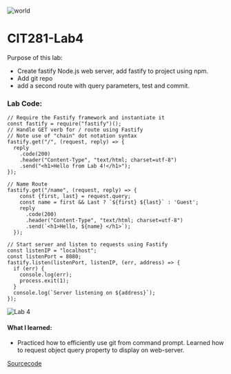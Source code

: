 ![world](https://user-images.githubusercontent.com/84296093/120625767-db26a680-c416-11eb-85da-0d2cbd0acb07.jpg)

# CIT281-Lab4
Purpose of this lab:
- Create fastify Node.js web server, add fastify to project using npm. 
- Add git repo 
- add a second route with query parameters, test and commit. 

### Lab Code:
```
// Require the Fastify framework and instantiate it
const fastify = require("fastify")();
// Handle GET verb for / route using Fastify
// Note use of "chain" dot notation syntax
fastify.get("/", (request, reply) => {
  reply
    .code(200)
    .header("Content-Type", "text/html; charset=utf-8")
    .send("<h1>Hello from Lab 4!</h1>");
});

// Name Route
fastify.get("/name", (request, reply) => {
    const {first, last} = request.query;
    const name = first && Last ? `${first} ${last}` : 'Guest';
    reply
      .code(200)
      .header("Content-Type", "text/html; charset=utf-8")
      .send(`<h1>Hello, ${name} </h1>`);
  });

// Start server and listen to requests using Fastify
const listenIP = "localhost";
const listenPort = 8080;
fastify.listen(listenPort, listenIP, (err, address) => {
  if (err) {
    console.log(err);
    process.exit(1);
  }
  console.log(`Server listening on ${address}`);
});
```
![Lab 4](https://user-images.githubusercontent.com/84296093/120625600-baf6e780-c416-11eb-8e5c-ac72be8246be.JPG)

#### What I learned:
- Practiced how to efficiently use git from command prompt. Learned how to request object query property to display on web-server.


[Sourcecode](https://ruichen11.github.io/Ruichen11.CIT-Minor/)
